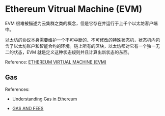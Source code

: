# Ethereum Vitrual Machine (EVM)

EVM 很难被描述为云集群之类的概念，但是它存在并运行于上千个以太坊客户端中。

以太坊的协议本身需要维护一个不可中断的、不可修改的特殊状态机，状态机内包含了以太坊账户和智能合约的环境。链上所有的区块，以太坊都对它有一个独一无二的状态，EVM 就是定义这种状态规则并且计算出新状态的东西。

Reference: [ETHEREUM VIRTUAL MACHINE (EVM)](https://ethereum.org/en/developers/docs/evm/)

## Gas

References:

- [Understanding Gas in Ethereum](https://www.investopedia.com/terms/g/gas-ethereum.asp#:~:text=%22Gas%20limit%22%20refers%20to%20the,ETH%20or%20a%20smart%20contract.&text=If%20the%20gas%20price%20limit,choose%20to%20ignore%20such%20transactions.)

- [GAS AND FEES](https://ethereum.org/en/developers/docs/gas/)
